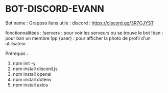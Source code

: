 # BOT-DISCORD-EVANN
Bot name : Grappso
 liens utile : 
discord : https://discord.gg/3R7CJYST 

 fonctionnalitées : 
!servers : pour voir les serveurs ou se trouve le bot
!ban : pour ban un membre
!pp {user} : pour afficher la photo de profil d'un utilisateur

 Prérequis : 
1) npm init -y
2) npm install discord.js
3) npm install openai
4) npm install dotenv
5) npm install axios
